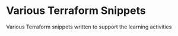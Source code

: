 # Various Terraform Snippets
Various Terraform snippets written to support the learning activities


